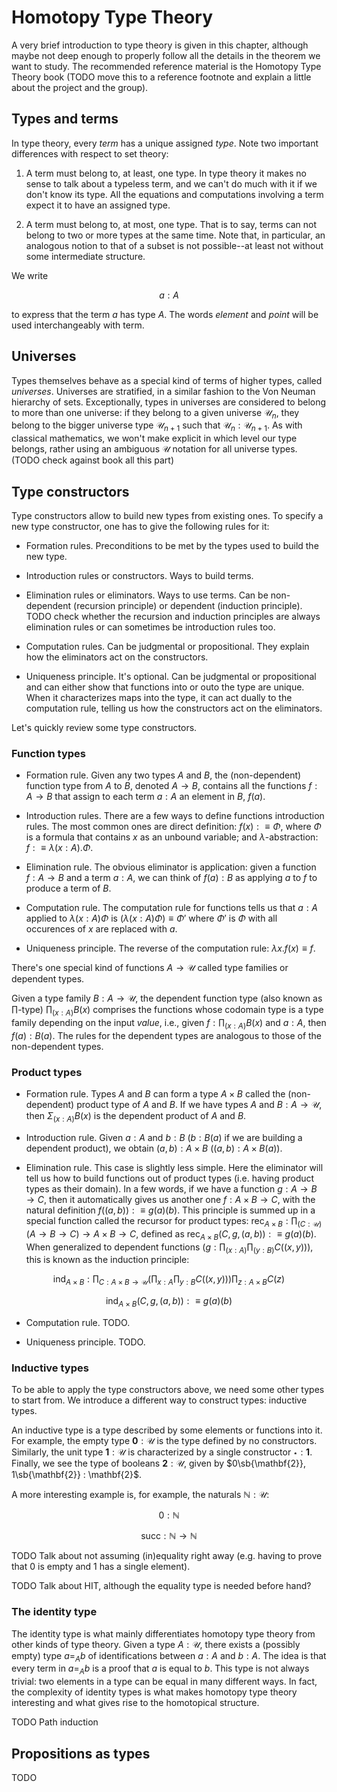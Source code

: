 # Homotopy Type Theory

A very brief introduction to type theory is given in this chapter, although maybe not deep enough to properly follow all the details in the theorem we want to study. The recommended reference material is the Homotopy Type Theory book (TODO move this to a reference footnote and explain a little about the project and the group).


## Types and terms

In type theory, every *term* has a unique assigned *type*. Note two important differences with respect to set theory:

1. A term must belong to, at least, one type. In type theory it makes no sense to talk about a typeless term, and we can't do much with it if we don't know its type. All the equations and computations involving a term expect it to have an assigned type.

2. A term must belong to, at most, one type. That is to say, terms can not belong to two or more types at the same time. Note that, in particular, an analogous notion to that of a subset is not possible--at least not without some intermediate structure.

We write

$$
a : A
$$

to express that the term $a$ has type $A$. The words *element* and *point* will be used interchangeably with term.


## Universes

Types themselves behave as a special kind of terms of higher types, called *universes*. Universes are stratified, in a similar fashion to the Von Neuman hierarchy of sets. Exceptionally, types in universes are considered to belong to more than one universe: if they belong to a given universe $\mathcal{U}_n$, they belong to the bigger universe type $\mathcal{U}_{n+1}$ such that $\mathcal{U}_n : \mathcal{U}_{n+1}$. As with classical mathematics, we won't make explicit in which level our type belongs, rather using an ambiguous $\mathcal{U}$ notation for all universe types.
(TODO check against book all this part)


## Type constructors

Type constructors allow to build new types from existing ones. To specify a new type constructor, one has to give the following rules for it:

- Formation rules. Preconditions to be met by the types used to build the new type.

- Introduction rules or constructors. Ways to build terms.

- Elimination rules or eliminators. Ways to use terms. Can be non-dependent (recursion principle) or dependent (induction principle). TODO check whether the recursion and induction principles are always elimination rules or can sometimes be introduction rules too.

- Computation rules. Can be judgmental or propositional. They explain how the eliminators act on the constructors.

- Uniqueness principle. It's optional. Can be judgmental or propositional and can either show that functions into or outo the type are unique. When it characterizes maps into the type, it can act dually to the computation rule, telling us how the constructors act on the eliminators.

Let's quickly review some type constructors.


### Function types

- Formation rule. Given any two types $A$ and $B$, the (non-dependent) function type from $A$ to $B$, denoted $A \rightarrow B$, contains all the functions $f : A \rightarrow B$ that assign to each term $a : A$ an element in $B$, $f(a)$.

- Introduction rules. There are a few ways to define functions introduction rules. The most common ones are direct definition: $f(x) :\equiv \Phi$, where $\Phi$ is a formula that contains $x$ as an unbound variable; and $\lambda$-abstraction: $f :\equiv \lambda (x : A).\Phi$.

- Elimination rule. The obvious eliminator is application: given a function $f : A \rightarrow B$ and a term $a : A$, we can think of $f(a) : B$ as applying $a$ to $f$ to produce a term of $B$.

- Computation rule. The computation rule for functions tells us that $a : A$ applied to $\lambda(x : A)\Phi$ is $(\lambda(x : A)\Phi) \equiv \Phi'$ where $\Phi'$ is $\Phi$ with all occurences of $x$ are replaced with $a$.

- Uniqueness principle. The reverse of the computation rule: $\lambda x.f(x) \equiv f$.

There's one special kind of functions $A \rightarrow \mathcal{U}$ called type families or dependent types.

Given a type family $B : A \rightarrow \mathcal{U}$, the dependent function type (also known as $\prod$-type) $\prod_{(x : A)}B(x)$ comprises the functions whose codomain type is a type family depending on the input *value*, i.e., given $f:\prod_{(x : A)}B(x)$ and $a:A$, then $f(a) : B(a)$. The rules for the dependent types are analogous to those of the non-dependent types.


### Product types

- Formation rule. Types $A$ and $B$ can form a type $A \times B$ called the (non-dependent) product type of $A$ and $B$. If we have types $A$ and $B : A \rightarrow \mathcal{U}$, then $\Sigma_{(x : A)}B(x)$ is the dependent product of $A$ and $B$.

- Introduction rule. Given $a : A$ and $b : B$ ($b : B(a)$ if we are building a dependent product), we obtain $(a,b) : A \times B$ ($(a,b) : A \times B(a)$).

- Elimination rule. This case is slightly less simple. Here the eliminator will tell us how to build functions out of product types (i.e. having product types as their domain). In a few words, if we have a function $g : A \rightarrow B \rightarrow C$, then it automatically gives us another one $f : A \times B \rightarrow C$, with the natural definition $f((a,b)) :\equiv g(a)(b)$. This principle is summed up in a special function called the recursor for product types: $\mathsf{rec}_{A \times B} : \prod_{(C : \mathcal{U})} (A \rightarrow B \rightarrow C) \rightarrow A \times B \rightarrow C$, defined as $\mathsf{rec}_{A \times B}(C,g,(a,b)) :\equiv g(a)(b)$. When generalized to dependent functions ($g : \prod_{(x : A)}\prod_{(y : B)}C((x,y))$), this is known as the induction principle:

$$\mathsf{ind}_{A \times B} : \prod_{C : A \times B \rightarrow \mathcal{U}} \left(\prod_{x : A}\prod_{y : B}C((x,y))\right) \prod_{z : A \times B} C(z)$$

$$\mathsf{ind}_{A \times B}(C,g,(a,b)) :\equiv g(a)(b)$$

- Computation rule. TODO.

- Uniqueness principle. TODO.


### Inductive types

To be able to apply the type constructors above, we need some other types to start from. We introduce a different way to construct types: inductive types.

An inductive type is a type described by some elements or functions into it. For example, the empty type $\mathbf{0} : \mathcal{U}$ is the type defined by no constructors. Similarly, the unit type $\mathbf{1} : \mathcal{U}$ is characterized by a single constructor $\star : \mathbf{1}$. Finally, we see the type of booleans $\mathbf{2} : \mathcal{U}$, given by $0\sb{\mathbf{2}}, 1\sb{\mathbf{2}} : \mathbf{2}$.

A more interesting example is, for example, the naturals $\mathbb{N} : \mathcal{U}$:

$$0 : \mathbb{N}$$

$$\mathsf{succ} : \mathbb{N} \rightarrow \mathbb{N}$$

TODO Talk about not assuming (in)equality right away (e.g. having to prove that 0 is empty and 1 has a single element).

TODO Talk about HIT, although the equality type is needed before hand?


### The identity type

The identity type is what mainly differentiates homotopy type theory from other kinds of type theory. Given a type $A : \mathcal{U}$, there exists a (possibly empty) type $a =_A b$ of identifications between $a : A$ and $b : A$. The idea is that every term in $a =_A b$ is a proof that $a$ is equal to $b$. This type is not always trivial: two elements in a type can be equal in many different ways. In fact, the complexity of identity types is what makes homotopy type theory interesting and what gives rise to the homotopical structure.

TODO Path induction


## Propositions as types

TODO